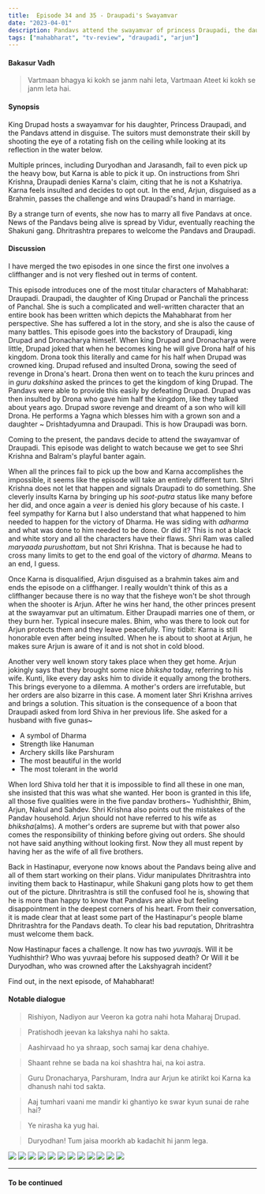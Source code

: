 ```yaml
---
title:  Episode 34 and 35 - Draupadi's Swayamvar
date: "2023-04-01"
description: Pandavs attend the swayamvar of princess Draupadi, the daughter of king Drupad.
tags: ["mahabharat", "tv-review", "draupadi", "arjun"]
---
```

#### Bakasur Vadh
> Vartmaan bhagya ki kokh se janm nahi leta, Vartmaan Ateet ki kokh se janm leta hai.

#### Synopsis 
King Drupad hosts a swayamvar for his daughter, Princess Draupadi, and the
Pandavs attend in disguise. The suitors must demonstrate their skill by
shooting the eye of a rotating fish on the ceiling while looking at its
reflection in the water below.

Multiple princes, including Duryodhan and Jarasandh, fail to even pick up the
heavy bow, but Karna is able to pick it up. On instructions from Shri Krishna,
Draupadi denies Karna's claim, citing that he is not a Kshatriya. Karna feels
insulted and decides to opt out. In the end, Arjun, disguised as a Brahmin,
passes the challenge and wins Draupadi's hand in marriage.

By a strange turn of events, she now has to marry all five Pandavs at once.
News of the Pandavs being alive is spread by Vidur, eventually reaching the
Shakuni gang. Dhritrashtra prepares to welcome the Pandavs and Draupadi.

#### Discussion 
I have merged the two episodes in one since the first one involves a
cliffhanger and is not very fleshed out in terms of content.

This episode introduces one of the most titular characters of Mahabharat:
Draupadi. Draupadi, the daughter of King Drupad or Panchali the princess of
Panchal. She is such a complicated and well-written character that an entire
book has been written which depicts the Mahabharat from her perspective. She
has suffered a lot in the story, and she is also the cause of many battles.
This episode goes into the backstory of Draupadi, king Drupad and Dronacharya
himself. When king Drupad and Dronacharya were little, Drupad joked that when
he becomes king he will give Drona half of his kingdom. Drona took this literally
and came for his half when Drupad was crowned king. Drupad refused and insulted
Drona, sowing the seed of revenge in Drona's heart. Drona then went on to teach
the kuru princes and in *guru dakshina* asked the princes to get the kingdom of
king Drupad. The Pandavs were able to provide this easily by defeating Drupad.
Drupad was then insulted by Drona who gave him half the kingdom, like they
talked about years ago. Drupad swore revenge and dreamt of a son who will kill
Drona. He performs a Yagna which blesses him with a grown son and a daughter ~
Drishtadyumna and Draupadi. This is how Draupadi was born.

Coming to the present, the pandavs decide to attend the swayamvar of Draupadi.
This episode was delight to watch because we get to see Shri Krishna and
Balram's playful banter again. 

When all the princes fail to pick up the bow and Karna accomplishes the
impossible, it seems like the episode will take an entirely different turn.
Shri Krishna does not let that happen and signals Draupadi to do something. She
cleverly insults Karna by bringing up his *soot-putra* status like many before
her did, and once again a *veer* is denied his glory because of his caste. I
feel sympathy for Karna but I also understand that what happened to him needed
to happen for the victory of Dharma. He was siding with *adharma* and what was
done to him needed to be done. Or did it? This is not a black and white story
and all the characters have their flaws. Shri Ram was called *maryaada
purushottam*, but not Shri Krishna. That is because he had to cross many limits
to get to the end goal of the victory of *dharma*. Means to an end, I guess.

Once Karna is disqualified, Arjun disguised as a brahmin takes aim and ends the
episode on a cliffhanger. I really wouldn't think of this as a cliffhanger
because there is no way that the fisheye won't be shot through when the shooter
is Arjun. After he wins her hand, the other princes present at the swayamvar
put an ultimatum. Either Draupadi marries one of them, or they burn her.
Typical insecure males. Bhim, who was there to look out for Arjun protects them
and they leave peacefully. Tiny tidbit: Karna is still honorable even after
being insulted. When he is about to shoot at Arjun, he makes sure Arjun is
aware of it and is not shot in cold blood.

Another very well known story takes place when they get home. Arjun jokingly
says that they brought some nice *bhiksha* today, referring to his wife. Kunti,
like every day asks him to divide it equally among the brothers. This brings
everyone to a dilemma. A mother's orders are irrefutable, but her orders are
also bizarre in this case. A moment later Shri Krishna arrives and brings a
solution. This situation is the consequence of a boon that Draupadi asked from
lord Shiva in her previous life. She asked for a husband with five gunas~

* A symbol of Dharma
* Strength like Hanuman
* Archery skills like Parshuram
* The most beautiful in the world
* The most tolerant in the world

When lord Shiva told her that it is impossible to find all these in one man,
she insisted that this was what she wanted. Her boon is granted in this life,
all those five qualities were in the five pandav brothers~ Yudhishthir, Bhim,
Arjun, Nakul and Sahdev. Shri Krishna also points out the mistakes of the
Pandav household. Arjun should not have referred to his wife as
*bhiksha*(alms). A mother's orders are supreme but with that power also comes
the responsibility of thinking before giving out orders. She should not have
said anything without looking first. Now they all must repent by having her as
the wife of all five brothers.

Back in Hastinapur, everyone now knows about the Pandavs being alive and all of
them start working on their plans. Vidur manipulates Dhritrashtra into inviting
them back to Hastinapur, while Shakuni gang plots how to get them out of the
picture. Dhritrashtra is still the confused fool he is, showing that he is more
than happy to know that Pandavs are alive but feeling disappointment in the
deepest corners of his heart. From their conversation, it is made clear that at
least some part of the Hastinapur's people blame Dhritrashtra for the Pandavs
death. To clear his bad reputation, Dhritrashtra must welcome them back.

Now Hastinapur faces a challenge. It now has two *yuvraaj*s. Will it be
Yudhishthir? Who was yuvraaj before his supposed death? Or Will it be
Duryodhan, who was crowned after the Lakshyagrah incident? 

Find out, in the next episode, of Mahabharat!


#### Notable dialogue

> Rishiyon, Nadiyon aur Veeron ka gotra nahi hota Maharaj Drupad.
<!--- --->
> Pratishodh jeevan ka lakshya nahi ho sakta. 

<!--- --->
> Aashirvaad ho ya shraap, soch samaj kar dena chahiye.

<!--- --->
> Shaant rehne se bada na koi shashtra hai, na koi astra.

<!--- --->
> Guru Dronacharya, Parshuram, Indra aur Arjun ke atirikt koi Karna ka dhanush nahi tod sakta.

<!--- --->
> Aaj tumhari vaani me mandir ki ghantiyo ke swar kyun sunai de rahe hai?

<!--- --->
> Ye nirasha ka yug hai.

<!--- --->

> Duryodhan! Tum jaisa moorkh ab kadachit hi janm lega.

![](../../assets/mahabharat/ep_34_35_1.webp)
![](../../assets/mahabharat/ep_34_35_2.webp)
![](../../assets/mahabharat/ep_34_35_3.webp)
![](../../assets/mahabharat/ep_34_35_4.webp)
![](../../assets/mahabharat/ep_34_35_5.webp)
![](../../assets/mahabharat/ep_34_35_6.webp)
![](../../assets/mahabharat/ep_34_35_7.webp)
![](../../assets/mahabharat/ep_34_35_8.webp)
![](../../assets/mahabharat/ep_34_35_9.webp)
![](../../assets/mahabharat/ep_34_35_10.webp)
![](../../assets/mahabharat/ep_34_35_11.webp)
![](../../assets/mahabharat/ep_34_35_12.webp)

-------------------------

#### To be continued
